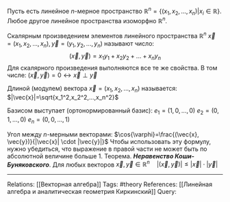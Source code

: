 Пусть есть линейное $n$-мерное пространство $\mathbb{R}^n=\{(x_1, x_2, ..., x_n)|x_i \in \mathbb{R}\}$. Любое другое линейное пространства изоморфно $\mathbb{R}^n$. 

Скалярным произведением элементов линейного пространства $\mathbb{R}^n$ $\vec{x}=(x_1,x_2,...,x_n), \vec{y}=(y_1,y_2,...,y_n)$  называют число:
$$(\vec{x}, \vec{y})=x_1 y_1+x_2 y_2+...+x_n y_n$$
Для скалярного произведения выполняются все те же свойства. В том числе:
$(\vec{x}, \vec{y})=0 \leftrightarrow \vec{x} \perp \vec{y}$ 

Длиной (модулем) вектора $\vec{x}=(x_1,x_2,...,x_n)$ называется: $|\vec{x}|=\sqrt{x_1^2,x_2^2,...,x_n^2}$

Базисом выступает (ортонормированный базис):
$e_1=(1,0,...,0)$
$e_2=(0,1,...,0)$
$e_n=(0,0,...,1)$

Угол между $n$-мерными векторами: $\cos{\varphi}=\frac{(\vec{x}, \vec{y})}{|\vec{x}| \cdot |\vec{y}|}$
Чтобы использовать эту формулу, нужно убедиться, что выражение в правой части не может быть по абсолютной величине больше 1. 
Теорема. ***Неравенство Коши-Буняковского***. Для любых векторов $\vec{x}, \vec{y} \in \mathbb{R}^n \quad |(\vec{x}, \vec{y})| \le |\vec{x}| \cdot |\vec{y}|$ 

___
Relations: [[Векторная алгебра]] 
Tags: #theory 
References: [[Линейная алгебра и аналитическая геометрия Киркинский]] 
Query: 